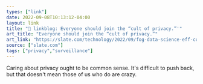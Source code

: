 ```yaml
---
types: ["link"]
date: 2022-09-08T10:13:12-04:00
layout: link
title: "🔗 linkblog: Everyone should join the “cult of privacy.”'"
art_title: "Everyone should join the “cult of privacy.”"
art_link: "https://slate.com/technology/2022/09/fog-data-science-eff-cult-of-privacy.html?via=rss"
source: ["slate.com"]
tags: ["privacy","surveillance"]
---
```

Caring about privacy ought to be common sense. It's difficult to push back, but that doesn't mean those of us who do are crazy.
 
